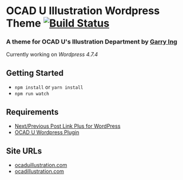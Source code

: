 # OCAD U Illustration Wordpress Theme [![Build Status](https://travis-ci.org/garrying/OCADU-Illustration-Theme.svg)](https://travis-ci.org/garrying/OCADU-Illustration-Theme)

### A theme for OCAD U's Illustration Department by [Garry Ing](https://garrying.com/ "Link to garrying.com")

Currently working on *Wordpress 4.7.4*

## Getting Started

- `npm install` or `yarn install`
- `npm run watch`

## Requirements

* [Next/Previous Post Link Plus for WordPress](http://www.ambrosite.com/plugins)
* [OCAD U Wordpress Plugin](http://github.com/garrying/OCADU-Illustration-Plugin)

## Site URLs

* [ocaduillustration.com](https://www.ocaduillustration.com)
* [ocadillustration.com](https://www.ocadillustration.com)

